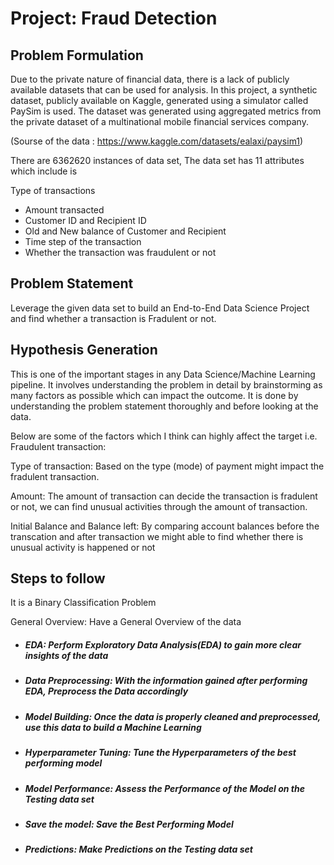 # Project: Fraud Detection

## Problem Formulation
Due to the private nature of financial data, there is a lack of publicly available datasets that can be used for analysis. In this project, a synthetic dataset, publicly available on Kaggle, generated using a simulator called PaySim is used. The dataset was generated using aggregated metrics from the private dataset of a multinational mobile financial services company.

(Sourse of the data : https://www.kaggle.com/datasets/ealaxi/paysim1)

There are 6362620 instances of data set, The data set has 11 attributes which include is

Type of transactions
* Amount transacted
* Customer ID and Recipient ID
* Old and New balance of Customer and Recipient
* Time step of the transaction
* Whether the transaction was fraudulent or not

## Problem Statement
Leverage the given data set to build an End-to-End Data Science Project and find whether a transaction is Fradulent or not.

## Hypothesis Generation
This is one of the important stages in any Data Science/Machine Learning pipeline. It involves understanding the problem in detail by brainstorming as many factors as possible which can impact the outcome. It is done by understanding the problem statement thoroughly and before looking at the data.

Below are some of the factors which I think can highly affect the target i.e. Fraudulent transaction:

Type of transaction: Based on the type (mode) of payment might impact the fradulent transaction.

Amount: The amount of transaction can decide the transaction is fradulent or not, we can find unusual activities through the amount of transaction.

Initial Balance and Balance left: By comparing account balances before the transcation and after transaction we might able to find whether there is unusual activity is happened or not

## Steps to follow
It is a Binary Classification Problem

General Overview: Have a General Overview of the data
* ##### EDA: Perform Exploratory Data Analysis(EDA) to gain more clear insights of the data
* ##### Data Preprocessing: With the information gained after performing EDA, Preprocess the Data accordingly
* ##### Model Building: Once the data is properly cleaned and preprocessed, use this data to build a Machine Learning
* ##### Hyperparameter Tuning: Tune the Hyperparameters of the best performing model
* ##### Model Performance: Assess the Performance of the Model on the Testing data set
* ##### Save the model: Save the Best Performing Model
* ##### Predictions: Make Predictions on the Testing data set
